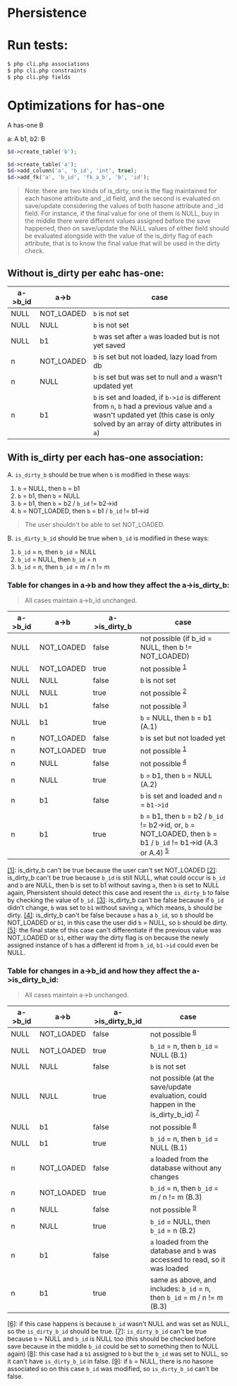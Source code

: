 Phersistence
============

# Run tests:

```sh
$ php cli.php associations
$ php cli.php constraints
$ php cli.php fields
```

# Optimizations for has-one

A has-one B

a: A
b1, b2: B

```php
$d->create_table('b');

$d->create_table('a');
$d->add_column('a', 'b_id', 'int', true);
$d->add_fk('a', 'b_id', 'fk_a_b', 'b', 'id');
```

> Note: there are two kinds of is_dirty, one is the flag maintained for each hasone attribute and _id field, and the second is evaluated on save/update considering the values of both hasone attribute and _id field. For instance, if the final value for one of them is NULL, buy in the middle there were different values assigned before the save happened, then on save/update the NULL values of either field should be evaluated alongside with the value of the is_dirty flag of each attribute, that is to know the final value that will be used in the dirty check.

## Without is_dirty per eahc has-one:

a->b_id | a->b        | case
--------|-------------|--------------
NULL    | NOT_LOADED  | `b` is not set
NULL    | NULL        | `b` is not set
NULL    | b1          | `b` was set after `a` was loaded but is not yet saved
n       | NOT_LOADED  | `b` is set but not loaded, lazy load from db
n       | NULL        | `b` is set but was set to null and `a` wasn't updated yet
n       | b1          | `b` is set and loaded, if `b->id` is different from `n`, `b` had a previous value and `a` wasn't updated yet (this case is only solved by an array of dirty attributes in `a`)


## With is_dirty per each has-one association:

A. `is_dirty_b` should be true when `b` is modified in these ways:

1. `b` = NULL, then `b` = b1
2. `b` = b1, then `b` = NULL
3. `b` = b1, then `b` = b2 / `b_id` != b2->id
4. `b` = NOT_LOADED, then `b` = b1 / `b_id` != b1->id

> The user shouldn't be able to set NOT_LOADED.

B. `is_dirty_b_id` should be true when `b_id` is modified in these ways:

1. `b_id` = n, then `b_id` = NULL
2. `b_id` = NULL, then `b_id` = n
3. `b_id` = n, then `b_id` = m / n != m


### Table for changes in a->b and how they affect the a->is_dirty_b:

> All cases maintain a->b_id unchanged.

a->b_id | a->b        | a->is_dirty_b | case
--------|-------------|---------------|------
NULL    | NOT_LOADED  | false         | not possible (if b_id = NULL, then b != NOT_LOADED)
NULL    | NOT_LOADED  | true          | not possible <sup>[1](#1)</sup>
NULL    | NULL        | false         | `b` is not set
NULL    | NULL        | true          | not possible <sup>[2](#2)</sup>
NULL    | b1          | false         | not possible <sup>[3](#3)</sup>
NULL    | b1          | true          | `b` = NULL, then `b` = b1 (A.1)
n       | NOT_LOADED  | false         | `b` is set but not loaded yet
n       | NOT_LOADED  | true          | not possible <sup>[1](#1)</sup>
n       | NULL        | false         | not possible <sup>[4](#4)</sup>
n       | NULL        | true          | `b` = b1, then `b` = NULL (A.2)
n       | b1          | false         | `b` is set and loaded and `n` = `b1->id`
n       | b1          | true          | `b` = b1, then `b` = b2 / `b_id` != b2->id, or, `b` = NOT_LOADED, then `b` = b1 / `b_id` != b1->id (A.3 or A.4) <sup>[5](#5)</sup>

<a href="#1">[1]</a>: is_dirty_b can't be true because the user can't set NOT_LOADED
<a href="#2">[2]</a>: is_dirty_b can't be true because `b_id` is still NULL, what could occur is `b_id` and `b` are NULL, then b is set to b1 without saving `a`, then `b` is set to NULL again, Phersistent should detect this case and resent the `is_dirty_b` to false by checking the value of `b_id`.
<a href="#3">[3]</a>: is_dirty_b can't be false because if `b_id` didn't change, `b` was set to `b1` without saving `a`, which means, `b` should be dirty.
<a href="#4">[4]</a>: is_dirty_b can't be false because `a` has a `b_id`, so `b` should be NOT_LOADED or `b1`, in this case the user did `b` = NULL, so `b` should be dirty.
<a href="#5">[5]</a>: the final state of this case can't differentiate if the previous value was NOT_LOADED or `b1`, either way the dirty flag is on because the newly assigned instance of `b` has a different id from `b_id`, `b1->id` could even be NULL.

### Table for changes in a->b_id and how they affect the a->is_dirty_b_id:

> All cases maintain a->b unchanged.

a->b_id | a->b        | a->is_dirty_b_id | case
--------|-------------|------------------|------
NULL    | NOT_LOADED  | false            | not possible <sup>[6](#6)</sup>
NULL    | NOT_LOADED  | true             | `b_id` = n, then `b_id` = NULL (B.1)
NULL    | NULL        | false            | `b` is not set
NULL    | NULL        | true             | not possible (at the save/update evaluation, could happen in the is_dirty_b_id) <sup>[7](#7)</sup>
NULL    | b1          | false            | not possible <sup>[8](#8)</sup>
NULL    | b1          | true             | `b_id` = n, then `b_id` = NULL (B.1)
n       | NOT_LOADED  | false            | `a` loaded from the database without any changes
n       | NOT_LOADED  | true             | `b_id` = n, then `b_id` = m / n != m (B.3)
n       | NULL        | false            | not possible <sup>[9](#9)</sup>
n       | NULL        | true             | `b_id` = NULL, then `b_id` = n (B.2)
n       | b1          | false            | `a` loaded from the database and `b` was accessed to read, so it was loaded
n       | b1          | true             | same as above, and includes: `b_id` = n, then `b_id` = m / n != m (B.3)

<a href="#6">[6]</a>: if this case happens is because `b_id` wasn't NULL and was set as NULL, so the `is_dirty_b_id` should be true.
<a href="#7">[7]</a>: `is_dirty_b_id` can't be true because `b` = NULL and `b_id` is NULL too (this should be checked before save because in the middle `b_id` could be set to something then to NULL again)
<a href="#8">[8]</a>: this case had a `b1` assigned to `b` but the `b_id` was set to NULL, so it can't have `is_dirty_b_id` in false.
<a href="#9">[9]</a>: if `b` = NULL, there is no hasone associated so on this case `b_id` was modified, so `is_dirty_b_id` can't be false.
